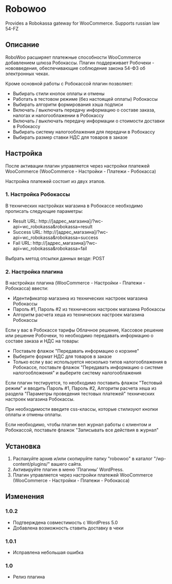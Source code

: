 # Robowoo

Provides a Robokassa gateway for WooCommerce. Supports russian law 54-FZ

## Описание ##

RoboWoo расширяет платежные способности WooCommerce добавлением шлюза Робокассы. Плагин поддерживает Робочеки - нововведения, обеспечивающие соблюдение закона 54-ФЗ об электронных чеках. 

Кроме основной работы с Робокассой плагин позволяет: 
* Выбирать стили кнопок оплаты и отмены
* Работать в тестовом режиме (без настоящей оплаты) Робокассы
* Выбирать алгоритм формирования хэша подписи
* Включать / выключать передачу информацию о составе заказа, налогах и налогооблажении в Робокассу
* Включать / выключать передачу информации о стоимости доставки в Робокассу
* Выбирать систему налогооблажения для передачи в Робокассу
* Выбирать размер ставки НДС для товаров в заказе

## Настройка ##

После активации плагин управляется через настройки платежей WooCommerce (WooCommerce - Настройки - Платежи - Робокасса) 

Настройка платежей состоит из двух этапов. 

### 1. Настройка Робокассы ###

В технических настройках магазина в Робокассе необходимо прописать следующие параметры: 
* Result URL: http://[адрес_магазина]/?wc-api=wc_robokassa&robokassa=result
* Success URL: http://[адрес_магазина]/?wc-api=wc_robokassa&robokassa=success
* Fail URL: http://[адрес_магазина]/?wc-api=wc_robokassa&robokassa=fail

Выбрать метод отсылки данных везде: POST

### 2. Настройка плагина ###

В настройках плагина (WooCommerce - Настройки - Платежи - Робокасса) ввести: 
* Идентификатор магазина из технических настроек магазина Робокассы
* Пароль #1, Пароль #2 из технических настроек магазина Робокассы
* Алгоритм расчета хеша из технических настроек магазина Робокассы

Если у вас в Робокассе тарифы Облачное решение, Кассовое решение или решение Робочеки, то необходимо передавать информацию о составе заказа и НДС на товары:
* Поставьте флажок "Передавать информацию о корзине"
* Выберите формат НДС для товаров в заказе
* Только если у вас используется несколько типов налогооблажения в Робокассе, поставьте флажок "Передавать информацию о системе налогообложения" и выберите систему налогооблажения

Если плагин тестируется, то необходимо поставить флажок "Тестовый режим" и вводить Пароль #1, Пароль #2, Алгоритм расчета хеша из раздела "Параметры проведения тестовых платежей" технических настроек магазина Робокассы. 

При необходимости введите css-классы, которые стилизуют кнопки оплаты и отмены оплаты. 

Если необходимо, чтобы плагин вел журнал работы с клиентом и Робокассой, поставьте флажок "Записывать все действия в журнал"

## Установка ##

1. Распакуйте архив и/или скопируйте папку "robowoo" в каталог "/wp-content/plugins/" вашего сайта.
2. Активируйте плагин в меню 'Плагины' WordPress.
3. Плагин управляется через настройки платежей WooCommerce (WooCommerce - Настройки - Платежи - Робокасса) 

## Изменения ##

### 1.0.2 ###
* Подтверждена совместимость с WordPress 5.0
* Добавлена возможность ставить доставку в чеки

### 1.0.1 ###
* Исправлена небольшая ошибка

### 1.0 ###
* Релиз плагина